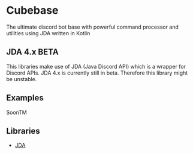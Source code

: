 # Cubebase
The ultimate discord bot base with powerful command processor and utilities using JDA written in Kotlin

## JDA 4.x BETA
This libraries make use of JDA (Java Discord API) which is a wrapper for Discord APIs. JDA 4.x is currently still in beta. Therefore this library might be unstable.

## Examples
SoonTM

## Libraries
- [JDA]()